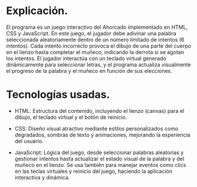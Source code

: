 # Explicación. 

El programa es un juego interactivo del Ahorcado implementado en HTML, CSS y JavaScript. En este juego, el jugador debe adivinar una palabra seleccionada aleatoriamente dentro de un número limitado de intentos (6 intentos). Cada intento incorrecto provoca el dibujo de una parte del cuerpo en el lienzo hasta completar el muñeco, indicando la derrota si se agotan los intentos. El jugador interactúa con un teclado virtual generado dinámicamente para seleccionar letras, y el programa actualiza visualmente el progreso de la palabra y el muñeco en función de sus elecciones.

# Tecnologías usadas. 

- HTML: Estructura del contenido, incluyendo el lienzo (canvas) para el dibujo, el teclado virtual y el botón de reinicio.
* CSS: Diseño visual atractivo mediante estilos personalizados como degradados, sombras de texto y animaciones, mejorando la experiencia del usuario.
+ JavaScript: Lógica del juego, desde seleccionar palabras aleatorias y gestionar intentos hasta actualizar el estado visual de la palabra y del muñeco en el lienzo. Se usa también para manejar eventos como clics en las teclas virtuales y reinicio del juego, haciendo la aplicación interactiva y dinámica.
